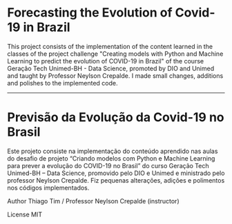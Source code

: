 # Forecasting the Evolution of Covid-19 in Brazil

This project consists of the implementation of the content learned in the classes of the project challenge "Creating models with Python and Machine Learning to predict the evolution of COVID-19 in Brazil" of the course Geração Tech Unimed-BH - Data Science, promoted by DIO and Unimed and taught by Professor Neylson Crepalde. I made small changes, additions and polishes to the implemented code.


----------------------------------------

# Previsão da Evolução da Covid-19 no Brasil

Este projeto consiste na implementação do conteúdo aprendido nas aulas do desafio de projeto “Criando modelos com Python e Machine Learning para prever a evolução do COVID-19 no Brasil” do curso Geração Tech Unimed-BH – Data Science, promovido pelo DIO e Unimed e ministrado pelo professor Neylson Crepalde. Fiz pequenas alterações, adições e polimentos nos códigos implementados.

Author
Thiago Tim / Professor Neylson Crepalde (instructor)

License
MIT



